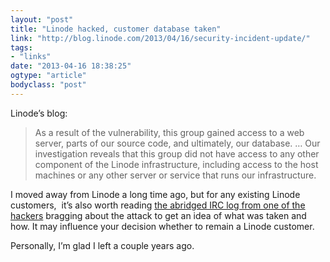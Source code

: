 ```yaml
---
layout: "post"
title: "Linode hacked, customer database taken"
link: "http://blog.linode.com/2013/04/16/security-incident-update/"
tags: 
- "links"
date: "2013-04-16 18:38:25"
ogtype: "article"
bodyclass: "post"
---
```


Linode’s blog:

> As a result of the vulnerability, this group gained access to a web server, parts of our source code, and ultimately, our database. … Our investigation reveals that this group did not have access to any other component of the Linode infrastructure, including access to the host machines or any other server or service that runs our infrastructure.

I moved away from Linode a long time ago, but for any existing Linode customers,  it’s also worth reading [the abridged IRC log from one of the hackers](http://turtle.dereferenced.org/~nenolod/linode/linode-abridged.txt) bragging about the attack to get an idea of what was taken and how. It may influence your decision whether to remain a Linode customer.

Personally, I’m glad I left a couple years ago.
